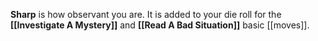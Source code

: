 **Sharp** is how observant you are. It is added to your die roll for the **[[Investigate A Mystery]]** and **[[Read A Bad Situation]]** basic [[moves]].
